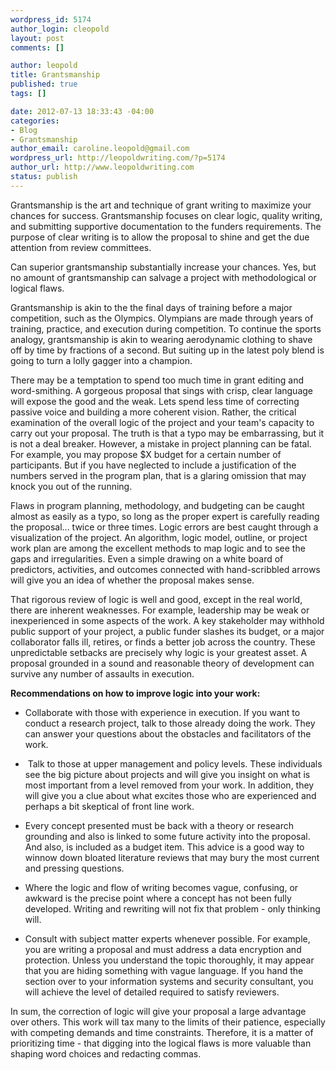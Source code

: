 ```yaml
--- 
wordpress_id: 5174
author_login: cleopold
layout: post
comments: []

author: leopold
title: Grantsmanship
published: true
tags: []

date: 2012-07-13 18:33:43 -04:00
categories: 
- Blog
- Grantsmanship
author_email: caroline.leopold@gmail.com
wordpress_url: http://leopoldwriting.com/?p=5174
author_url: http://www.leopoldwriting.com
status: publish
---
```

Grantsmanship is the art and technique of grant writing to maximize your chances for success. Grantsmanship focuses on clear logic, quality writing, and submitting supportive documentation to the funders requirements. The purpose of clear writing is to allow the proposal to shine and get the due attention from review committees.

Can superior grantsmanship substantially increase your chances. Yes, but no amount of grantsmanship can salvage a project with methodological or logical flaws.

Grantsmanship is akin to the the final days of training before a major competition, such as the Olympics. Olympians are made through years of training, practice, and execution during competition. To continue the sports analogy, grantsmanship is akin to wearing aerodynamic clothing to shave off by time by fractions of a second. But suiting up in the latest poly blend is going to turn a lolly gagger into a champion.

There may be a temptation to spend too much time in grant editing and word-smithing. A gorgeous proposal that sings with crisp, clear language will expose the good and the weak. Lets spend less time of correcting passive voice and building a more coherent vision. Rather, the critical examination of the overall logic of the project and your team's capacity to carry out your proposal. The truth is that a typo may be embarrassing, but it is not a deal breaker. However, a mistake in project planning can be fatal. For example, you may propose $X budget for a certain number of participants. But if you have neglected to include a justification of the numbers served in the program plan, that is a glaring omission that may knock you out of the running.

Flaws in program planning, methodology, and budgeting can be caught almost as easily as a typo, so long as the proper expert is carefully reading the proposal... twice or three times. Logic errors are best caught through a visualization of the project. An algorithm, logic model, outline, or project work plan are among the excellent methods to map logic and to see the gaps and irregularities. Even a simple drawing on a white board of predictors, activities, and outcomes connected with hand-scribbled arrows will give you an idea of whether the proposal makes sense.

That rigorous review of logic is well and good, except in the real world, there are inherent weaknesses. For example, leadership may be weak or inexperienced in some aspects of the work. A key stakeholder may withhold public support of your project, a public funder slashes its budget, or a major collaborator falls ill, retires, or finds a better job across the country. These unpredictable setbacks are precisely why logic is your greatest asset. A proposal grounded in a sound and reasonable theory of development can survive any number of assaults in execution.

<strong>Recommendations on how to improve logic into your work:</strong>
<ul>
	<li>Collaborate with those with experience in execution. If you want to conduct a research project, talk to those already doing the work. They can answer your questions about the obstacles and facilitators of the work.</li>
</ul>
<ul>
	<li> Talk to those at upper management and policy levels. These individuals see the big picture about projects and will give you insight on what is most important from a level removed from your work. In addition, they will give you a clue about what excites those who are experienced and perhaps a bit skeptical of front line work.</li>
</ul>
<ul>
	<li>Every concept presented must be back with a theory or research grounding and also is linked to some future activity into the proposal. And also, is included as a budget item. This advice is a good way to winnow down bloated literature reviews that may bury the most current and pressing questions.</li>
</ul>
<ul>
	<li>Where the logic and flow of writing becomes vague, confusing, or awkward is the precise point where a concept has not been fully developed. Writing and rewriting will not fix that problem - only thinking will.</li>
</ul>
<ul>
	<li>Consult with subject matter experts whenever possible. For example, you are writing a proposal and must address a data encryption and protection. Unless you understand the topic thoroughly, it may appear that you are hiding something with vague language. If you hand the section over to your information systems and security consultant, you will achieve the level of detailed required to satisfy reviewers.</li>
</ul>
In sum, the correction of logic will give your proposal a large advantage over others. This work will tax many to the limits of their patience, especially with competing demands and time constraints. Therefore, it is a matter of prioritizing time - that digging into the logical flaws is more valuable than shaping word choices and redacting commas.

&nbsp;

&nbsp;
